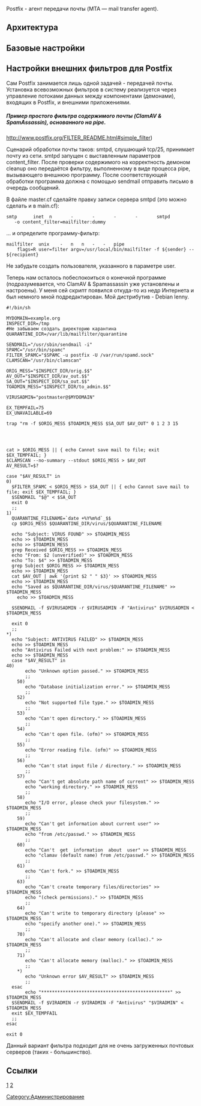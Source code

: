 Postfix - агент передачи почты (MTA — mail transfer agent).

## Архитектура

## Базовые настройки

## Настройки внешних фильтров для Postfix

Сам Postfix занимается лишь одной задачей - передачей почты. Установка
всевозможных фильтров в систему реализуется через управление потоками
данных между компонентами (демонами), входящих в Postfix, и внешними
приложениями.

##### Пример простого фильтра содержимого почты (ClamAV & SpamAssassin), основанного на pipe.

<http://www.postfix.org/FILTER_README.html#simple_filter>)

Сценарий обработки почты таков: smtpd, слушающий tcp/25, принимает почту
из сети. smtpd запущен с выставленным параметров content_filter. После
проверки содержимого на корректность демоном cleanup оно передаётся
фильтру, выполненному в виде процесса pipe, вызывающего внешнюю
программу. После соответствующей обработки программа должна с
помощью sendmail отправить письмо в очередь сообщений.

В файле master.cf сделайте правку записи сервера smtpd (это можно
сделать и в main.cf):

    smtp      inet  n       -       -       -       -       smtpd
       -o content_filter=mailfilter:dummy

... и определите программу-фильтр:

    mailfilter  unix    -   n   n   -   -   pipe
        flags=R user=filter argv=/usr/local/bin/mailfilter -f ${sender} -- ${recipient}

Не забудьте создать пользователя, указанного в параметре user.

Теперь нам осталось побеспокоиться о конечной программе
(подразумевается, что ClamAV & Spamassassin уже
установлены и настроены). У меня сей скрипт появился откуда-то
из недр Интернета и был немного мной подредактирован. Мой дистрибутив -
Debian lenny.

    #!/bin/sh

    MYDOMAIN=example.org
    INSPECT_DIR=/tmp
    #Не забываем создать директорию карантина
    QUARANTINE_DIR=/var/lib/mailfilter/quarantine

    SENDMAIL="/usr/sbin/sendmail -i"
    SPAMC="/usr/bin/spamc"
    FILTER_SPAMC="$SPAMC -u postfix -U /var/run/spamd.sock"
    CLAMSCAN="/usr/bin/clamscan"

    ORIG_MESS="$INSPECT_DIR/orig.$$"
    AV_OUT="$INSPECT_DIR/av_out.$$"
    SA_OUT="$INSPECT_DIR/sa_out.$$"
    TOADMIN_MESS="$INSPECT_DIR/to_admin.$$"

    VIRUSADMIN="postmaster@$MYDOMAIN"

    EX_TEMPFAIL=75
    EX_UNAVAILABLE=69

    trap "rm -f $ORIG_MESS $TOADMIN_MESS $SA_OUT $AV_OUT" 0 1 2 3 15




    cat > $ORIG_MESS || { echo Cannot save mail to file; exit $EX_TEMPFAIL; }
    $CLAMSCAN --no-summary --stdout $ORIG_MESS > $AV_OUT
    AV_RESULT=$?

    case "$AV_RESULT" in
    0)
      $FILTER_SPAMC < $ORIG_MESS > $SA_OUT || { echo Cannot save mail to file; exit $EX_TEMPFAIL; }
      $SENDMAIL "$@" < $SA_OUT
      exit 0
      ;;
    1)
      QUARANTINE_FILENAME=`date +%Y%m%d`_$$
      cp $ORIG_MESS $QUARANTINE_DIR/virus/$QUARANTINE_FILENAME

      echo "Subject: VIRUS FOUND" >> $TOADMIN_MESS
      echo >> $TOADMIN_MESS
      echo >> $TOADMIN_MESS
      grep Received $ORIG_MESS >> $TOADMIN_MESS
      echo "From: $2 (unverified)" >> $TOADMIN_MESS
      echo "To: $4" >> $TOADMIN_MESS
      grep Subject $ORIG_MESS >> $TOADMIN_MESS
      echo >> $TOADMIN_MESS
      cat $AV_OUT | awk '{print $2 " " $3}' >> $TOADMIN_MESS
      echo >> $TOADMIN_MESS
      echo "Saved as $QUARANTINE_DIR/virus/$QUARANTINE_FILENAME" >> $TOADMIN_MESS
        echo >> $TOADMIN_MESS

      $SENDMAIL -f $VIRUSADMIN -r $VIRUSADMIN -F "Antivirus" $VIRUSADMIN < $TOADMIN_MESS

      exit 0
      ;;
    *)
      echo "Subject: ANTIVIRUS FAILED" >> $TOADMIN_MESS
      echo >> $TOADMIN_MESS
      echo "Antivirus Failed with next problem:" >> $TOADMIN_MESS
      echo >> $TOADMIN_MESS
      case "$AV_RESULT" in
    40)
           echo "Unknown option passed." >> $TOADMIN_MESS
           ;;
        50)
           echo "Database initialization error." >> $TOADMIN_MESS
           ;;
        52)
           echo "Not supported file type." >> $TOADMIN_MESS
           ;;
        53)
           echo "Can't open directory." >> $TOADMIN_MESS
           ;;
        54)
           echo "Can't open file. (ofm)" >> $TOADMIN_MESS
           ;;
        55)
           echo "Error reading file. (ofm)" >> $TOADMIN_MESS
           ;;
        56)
           echo "Can't stat input file / directory." >> $TOADMIN_MESS
           ;;
        57)
           echo "Can't get absolute path name of current" >> $TOADMIN_MESS
           echo "working directory." >> $TOADMIN_MESS
           ;;
        58)
           echo "I/O error, please check your filesystem." >> $TOADMIN_MESS
           ;;
        59)
           echo "Can't get information about current user" >> $TOADMIN_MESS
           echo "from /etc/passwd." >> $TOADMIN_MESS
           ;;
        60)
           echo "Can't  get  information  about  user" >> $TOADMIN_MESS
           echo "clamav (default name) from /etc/passwd." >> $TOADMIN_MESS
           ;;
        61)
           echo "Can't fork." >> $TOADMIN_MESS
           ;;
        63)
           echo "Can't create temporary files/directories" >> $TOADMIN_MESS
           echo "(check permissions)." >> $TOADMIN_MESS
           ;;
        64)
           echo "Can't write to temporary directory (please" >> $TOADMIN_MESS
           echo "specify another one)." >> $TOADMIN_MESS
           ;;
        70)
           echo "Can't allocate and clear memory (calloc)." >> $TOADMIN_MESS
           ;;
        71)
           echo "Can't allocate memory (malloc)." >> $TOADMIN_MESS
           ;;
        *)
           echo "Unknown error $AV_RESULT" >> $TOADMIN_MESS
           ;;
      esac
           echo "************************************************" >> $TOADMIN_MESS
      $SENDMAIL -f $VIRADMIN -r $VIRADMIN -F "Antivirus" "$VIRADMIN" < $TOADMIN_MESS
      exit $EX_TEMPFAIL
      ;;
    esac

    exit 0

Данный вариант фильтра подходит для не очень загруженных почтовых
серверов (таких - большинство).

## Ссылки

[1](http://www.postfix.org/documentation.html)
[2](http://www.books.ru/shop/books/561452)

[Category:Администрирование](Category:Администрирование "wikilink")